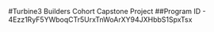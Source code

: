 #Turbine3 Builders Cohort Capstone Project
##Program ID - 4Ezz1RyF5YWboqCTr5UrxTnWoArXY94JXHbbS1SpxTsx
